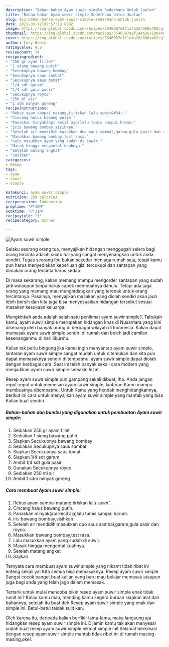 ```yaml
---
description: "Bahan-bahan Ayam suwir simple Sederhana Untuk Jualan"
title: "Bahan-bahan Ayam suwir simple Sederhana Untuk Jualan"
slug: 811-bahan-bahan-ayam-suwir-simple-sederhana-untuk-jualan
date: 2021-03-12T09:57:13.893Z
image: https://img-global.cpcdn.com/recipes/3546087e1f1a4a26/680x482cq70/ayam-suwir-simple-foto-resep-utama.jpg
thumbnail: https://img-global.cpcdn.com/recipes/3546087e1f1a4a26/680x482cq70/ayam-suwir-simple-foto-resep-utama.jpg
cover: https://img-global.cpcdn.com/recipes/3546087e1f1a4a26/680x482cq70/ayam-suwir-simple-foto-resep-utama.jpg
author: Cory Henry
ratingvalue: 4.9
reviewcount: 14
recipeingredient:
- "250 gr ayam fillet"
- "1 siung bawang putih"
- "Secukupnya bawang bombay"
- "Secukupnya saus sambal"
- "Secukupnya saus tomat"
- "1/4 sdt garam"
- "1/4 sdt gula pasir"
- "Secukupnya royco"
- "250 ml air"
- "1 sdm minyak goreng"
recipeinstructions:
- "Rebus ayam sampai matang,tiriskan lalu suwir&#34;."
- "Cincang halus bawang putih."
- "Panaskan minyak(api kecil aja)lalu tumis sampai harum."
- "Iris bawang bombay,sisihkan."
- "Setelah air mendidih masukkan duo saus sambal,garam,gula pasir dan royco."
- "Masukkan bawang bombay,test rasa."
- "Lalu masukkan ayam yang sudah di suwir."
- "Masak hingga mengental kuahnya."
- "Setelah matang angkat"
- "Sajikan"
categories:
- Resep
tags:
- ayam
- suwir
- simple

katakunci: ayam suwir simple 
nutrition: 259 calories
recipecuisine: Indonesian
preptime: "PT10M"
cooktime: "PT31M"
recipeyield: "1"
recipecategory: Dinner

---
```



![Ayam suwir simple](https://img-global.cpcdn.com/recipes/3546087e1f1a4a26/680x482cq70/ayam-suwir-simple-foto-resep-utama.jpg)

Selaku seorang orang tua, menyajikan hidangan menggugah selera bagi orang tercinta adalah suatu hal yang sangat menyenangkan untuk anda sendiri. Tugas seorang ibu bukan sekedar menjaga rumah saja, tetapi kamu pun harus menyediakan keperluan gizi tercukupi dan santapan yang dimakan orang tercinta harus sedap.

Di masa  sekarang, kalian memang mampu mengorder santapan yang sudah jadi walaupun tanpa harus capek membuatnya dahulu. Tetapi ada juga orang yang memang mau menghidangkan yang terenak untuk orang tercintanya. Pasalnya, menyajikan masakan yang diolah sendiri akan jauh lebih bersih dan kita juga bisa menyesuaikan hidangan tersebut sesuai masakan kesukaan keluarga. 



Mungkinkah anda adalah salah satu penikmat ayam suwir simple?. Tahukah kamu, ayam suwir simple merupakan hidangan khas di Nusantara yang kini disenangi oleh banyak orang di berbagai wilayah di Indonesia. Kalian dapat memasak ayam suwir simple sendiri di rumah dan boleh jadi camilan kesenanganmu di hari liburmu.

Kalian tak perlu bingung jika kamu ingin menyantap ayam suwir simple, lantaran ayam suwir simple sangat mudah untuk ditemukan dan kita pun dapat memasaknya sendiri di tempatmu. ayam suwir simple dapat diolah dengan berbagai cara. Saat ini telah banyak sekali cara modern yang menjadikan ayam suwir simple semakin lezat.

Resep ayam suwir simple pun gampang sekali dibuat, lho. Anda jangan repot-repot untuk memesan ayam suwir simple, lantaran Kamu mampu membuatnya ditempatmu. Untuk Kamu yang hendak menghidangkannya, berikut ini cara untuk menyajikan ayam suwir simple yang mantab yang bisa Kalian buat sendiri.

<!--inarticleads1-->

##### Bahan-bahan dan bumbu yang digunakan untuk pembuatan Ayam suwir simple:

1. Sediakan 250 gr ayam fillet
1. Sediakan 1 siung bawang putih
1. Siapkan Secukupnya bawang bombay
1. Sediakan Secukupnya saus sambal
1. Siapkan Secukupnya saus tomat
1. Siapkan 1/4 sdt garam
1. Ambil 1/4 sdt gula pasir
1. Gunakan Secukupnya royco
1. Sediakan 250 ml air
1. Ambil 1 sdm minyak goreng




<!--inarticleads2-->

##### Cara membuat Ayam suwir simple:

1. Rebus ayam sampai matang,tiriskan lalu suwir&#34;.
1. Cincang halus bawang putih.
1. Panaskan minyak(api kecil aja)lalu tumis sampai harum.
1. Iris bawang bombay,sisihkan.
1. Setelah air mendidih masukkan duo saus sambal,garam,gula pasir dan royco.
1. Masukkan bawang bombay,test rasa.
1. Lalu masukkan ayam yang sudah di suwir.
1. Masak hingga mengental kuahnya.
1. Setelah matang angkat
1. Sajikan




Ternyata cara membuat ayam suwir simple yang nikamt tidak ribet ini enteng sekali ya! Kita semua bisa memasaknya. Resep ayam suwir simple Sangat cocok banget buat kalian yang baru mau belajar memasak ataupun juga bagi anda yang telah jago dalam memasak.

Tertarik untuk mulai mencoba bikin resep ayam suwir simple enak tidak rumit ini? Kalau kamu mau, mending kamu segera buruan siapkan alat dan bahannya, setelah itu buat deh Resep ayam suwir simple yang enak dan simple ini. Betul-betul taidak sulit kan. 

Oleh karena itu, daripada kalian berfikir lama-lama, maka langsung aja hidangkan resep ayam suwir simple ini. Dijamin kamu tak akan menyesal sudah buat resep ayam suwir simple nikmat simple ini! Selamat berkreasi dengan resep ayam suwir simple mantab tidak ribet ini di rumah masing-masing,oke!.

